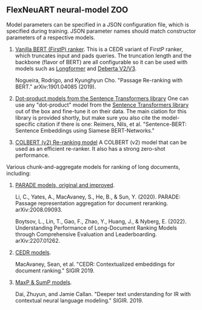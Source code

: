 ## FlexNeuART neural-model ZOO

Model parameters can be specified in a JSON configuration file, which is specified during training. 
JSON parameter names should match constructor parameters of a respective models.

1. [Vanilla BERT (FirstP) ranker](cedr/cedr_vanilla_bert.py).
   This is a CEDR variant of FirstP ranker, which truncates input and pads queries. The truncation length and the backbone (flavor of BERT) are all configurable so it can be used with models such as [Longformer](https://huggingface.co/allenai/longformer-base-4096) and [Deberta V2/V3](https://huggingface.co/microsoft/deberta-v3-base).

    Nogueira, Rodrigo, and Kyunghyun Cho. "Passage Re-ranking with BERT." arXiv:1901.04085 (2019).
    
2. [Dot-product models from the Sentence Transformers library](biencoder/sbert.py)
   One can use any "dot-product" model from the [Sentence Transformers library](https://www.sbert.net/) out of the box and fine-tune it on their  data. The main ciation for this library is provided shortly, but make sure you also cite the model-specific citation if there is one: Reimers, Nils, et al. "Sentence-BERT: Sentence Embeddings using Siamese BERT-Networks." 


3. [COLBERT (v2) Re-ranking model](https://github.com/stanford-futuredata/ColBERT) A COLBERT (v2) model that can be used as an efficient re-ranker. It also has a strong zero-shot performance.


Various chunk-and-aggregate models for ranking of long documents, including:

1. [PARADE models, original and improved](parade).
    
    Li, C., Yates, A., MacAvaney, S., He, B., & Sun, Y. (2020). PARADE:
    Passage representation aggregation for document reranking.
    arXiv:2008.09093.
    
    Boytsov, L., Lin, T., Gao, F., Zhao, Y., Huang, J., & Nyberg, E. (2022). 
    Understanding Performance of Long-Document Ranking Models through Comprehensive Evaluation and Leaderboarding. 
    arXiv:2207.01262.
    
   
5. [CEDR models](cedr).

    MacAvaney, Sean, et al. "CEDR: Contextualized embeddings for document ranking." SIGIR 2019.

4. [MaxP & SumP models](bert_aggreg_p.py).

    Dai, Zhuyun, and Jamie Callan. "Deeper text understanding for IR with contextual neural language modeling." SIGIR. 2019.

